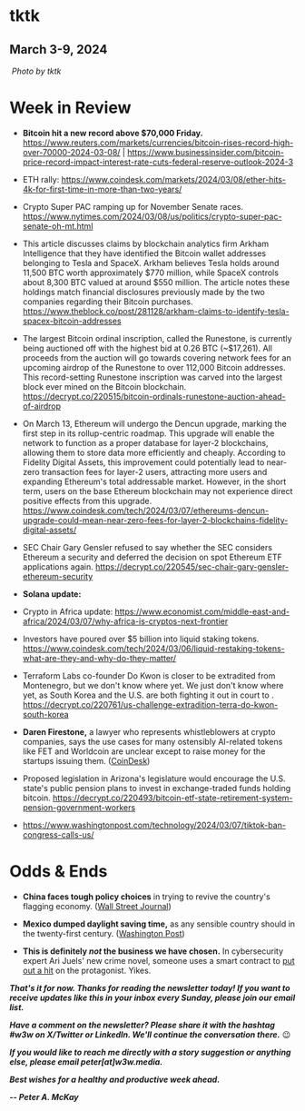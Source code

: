 # tktk
## March 3-9, 2024

![]()
*Photo by tktk*

<!-- Lede item. Should run ~450 words. 


-->

<!-- Link to old column about consolidation -->

<!-- Combined share is about 70% right now, a notch above the 62% from the Nov '21 high -->

<!--

The SEC's jihad against crypto has indirectly empowered Bitcoin and Ethereum.




I still own a small amount of TLOS, because I support what the team is doing technically. But I've lightened up significantly, after being a top-20 holder in earlier days of the project.

- Craptacular Atlantic story: https://www.theatlantic.com/author/gilad-edelman/

- CBS story on 80yo woman scammed out of $720K in crypto. Yikes. https://www.cbsnews.com/miami/news/woman-80-loses-720000-in-savings/

Some string...

Bitcoin is a new form of money that carries two major differentiating traits. It's limited in supply, unlike conventional money printed by governments, and it is native to the internet, which is sort of an important place to do business these days.

Ethereum is a distributed computer to build applications on. It's open source and decidedly not run by a single big company like Amazon, Microsoft or Google, who provide most of the infrastructure for popular web servers.

These are both really good ideas that should exist in the world, in my opinion.

Dominance chart, etc: https://coinmarketcap.com/charts/

-->

# Week in Review

- **Bitcoin hit a new record above $70,000 Friday.** https://www.reuters.com/markets/currencies/bitcoin-rises-record-high-over-70000-2024-03-08/ | https://www.businessinsider.com/bitcoin-price-record-impact-interest-rate-cuts-federal-reserve-outlook-2024-3

- ETH rally: https://www.coindesk.com/markets/2024/03/08/ether-hits-4k-for-first-time-in-more-than-two-years/

- Crypto Super PAC ramping up for November Senate races. https://www.nytimes.com/2024/03/08/us/politics/crypto-super-pac-senate-oh-mt.html

- This article discusses claims by blockchain analytics firm Arkham Intelligence that they have identified the Bitcoin wallet addresses belonging to Tesla and SpaceX. Arkham believes Tesla holds around 11,500 BTC worth approximately $770 million, while SpaceX controls about 8,300 BTC valued at around $550 million. The article notes these holdings match financial disclosures previously made by the two companies regarding their Bitcoin purchases. https://www.theblock.co/post/281128/arkham-claims-to-identify-tesla-spacex-bitcoin-addresses

- The largest Bitcoin ordinal inscription, called the Runestone, is currently being auctioned off with the highest bid at 0.26 BTC (~$17,261). All proceeds from the auction will go towards covering network fees for an upcoming airdrop of the Runestone to over 112,000 Bitcoin addresses. This record-setting Runestone inscription was carved into the largest block ever mined on the Bitcoin blockchain. https://decrypt.co/220515/bitcoin-ordinals-runestone-auction-ahead-of-airdrop

- On March 13, Ethereum will undergo the Dencun upgrade, marking the first step in its rollup-centric roadmap. This upgrade will enable the network to function as a proper database for layer-2 blockchains, allowing them to store data more efficiently and cheaply. According to Fidelity Digital Assets, this improvement could potentially lead to near-zero transaction fees for layer-2 users, attracting more users and expanding Ethereum's total addressable market. However, in the short term, users on the base Ethereum blockchain may not experience direct positive effects from this upgrade. https://www.coindesk.com/tech/2024/03/07/ethereums-dencun-upgrade-could-mean-near-zero-fees-for-layer-2-blockchains-fidelity-digital-assets/

- SEC Chair Gary Gensler refused to say whether the SEC considers Ethereum a security and deferred the decision on spot Ethereum ETF applications again. https://decrypt.co/220545/sec-chair-gary-gensler-ethereum-security

- **Solana update:** <!-- New 2-year high + possible corporate deal. Update Friday. Some early links: https://decrypt.co/220543/solana-2-year-high-bonk-wif-trading-volume | https://decrypt.co/220563/solana-up-13-pantera-buying-ftx-sol -->

- Crypto in Africa update: https://www.economist.com/middle-east-and-africa/2024/03/07/why-africa-is-cryptos-next-frontier

- Investors have poured over $5 billion into liquid staking tokens. <!-- Need a second explanatory sentence here. --> https://www.coindesk.com/tech/2024/03/06/liquid-restaking-tokens-what-are-they-and-why-do-they-matter/

- Terraform Labs co-founder Do Kwon is closer to be extradited from Montenegro, but we don't know where yet. We just don't know where yet, as South Korea and the U.S. are both fighting it out in court to .
 https://decrypt.co/220761/us-challenge-extradition-terra-do-kwon-south-korea <!-- **Win some, lose some:** Terraform Labs co-founder Do Kwon [won a court appeal](https://www.theblock.co/post/280635/do-kwon-us-extradition-revoked) in Montenegro to avoid being extradited to the U.S. to face fraud charges. But then he [lost a separate case](https://www.theblock.co/post/281138/do-kwon-to-be-extradited-to-south-korea-after-court-reverses-extradition-to-us) regarding extradition to South Korea and will now be sent there instead. -->

- **Daren Firestone,** a lawyer who represents whistleblowers at crypto companies, says the use cases for many ostensibly AI-related tokens like FET and Worldcoin are unclear except to raise money for the startups issuing them. ([CoinDesk](https://www.coindesk.com/consensus-magazine/2024/03/04/aicrypto-trouble/))

- Proposed legislation in Arizona's legislature would encourage the U.S. state's public pension plans to invest in exchange-traded funds holding bitcoin. https://decrypt.co/220493/bitcoin-etf-state-retirement-system-pension-government-workers

- https://www.washingtonpost.com/technology/2024/03/07/tiktok-ban-congress-calls-us/

# Odds & Ends

- **China faces tough policy choices** in trying to revive the country's flagging economy. ([Wall Street Journal](https://www.wsj.com/world/china/chinas-boom-is-overbeijing-is-making-it-worse-b82f8ec1?st=g2refpjh4vr5ok0&reflink=desktopwebshare_permalink))

- **Mexico dumped daylight saving time,** as any sensible country should in the twenty-first century. ([Washington Post](https://www.washingtonpost.com/health/2024/03/08/daylight-saving-time-debate-mexico-end/))

- **This is definitely *not* the business we have chosen.** In cybersecurity expert Ari Juels' new crime novel, someone uses a smart contract to [put out a hit](https://www.coindesk.com/consensus-magazine/2024/03/01/whats-at-the-intersection-of-crypto-and-ai-perhaps-murder/) on the protagonist. Yikes.

_**That's it for now. Thanks for reading the newsletter today! If you want to receive updates like this in your inbox every Sunday, please join our email list.**_

_**Have a comment on the newsletter? Please share it with the hashtag #w3w on X/Twitter or LinkedIn. We'll continue the conversation there.**_ 😉

_**If you would like to reach me directly with a story suggestion or anything else, please email peter[at]w3w.media.**_

<!--Move this content to standing editorial policy page on the website.     _**Note: #Web3Weekly content is intended for journalistic purposes only, not as investment advice. Always [DYOR](https://www.urbandictionary.com/define.php?term=DYOR) and consult appropriate financial professionals before making investment decisions.**_ -->

_**Best wishes for a healthy and productive week ahead.**_  

_**-- Peter A. McKay**_  
